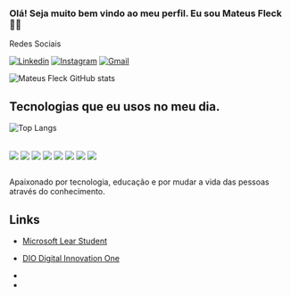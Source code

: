 ### Olá! Seja muito bem vindo ao meu perfil. Eu sou Mateus Fleck 🖐🏻

Redes Sociais

<!--[![Blog](https://img.shields.io/badge/Medium-12100E?style=for-the-badge&logo=medium&logoColor=white)](https://medium.com/@fleckmateus)-->
[![Linkedin](https://img.shields.io/badge/LinkedIn-0077B5?style=for-the-badge&logo=linkedin&logoColor=white)](https://www.linkedin.com/in/mateus-fleck-b00a69155/)
[![Instagram](https://img.shields.io/badge/Instagram-E4405F?style=for-the-badge&logo=instagram&logoColor=white)](https://www.instagram.com/mateusfleck_/)
[![Gmail](https://img.shields.io/badge/Gmail-D14836?style=for-the-badge&logo=gmail&logoColor=white)](mailto:fleckmateus@gmail.com?subject=fleckmateus@gmail.com&body=fleckmateus@gmail.com)

<!--
[![Behance](https://aleen42.github.io/badges/src/behance.svg)](https://www.behance.net/mateusfleck)
[![Youtube](https://img.shields.io/badge/YouTube-FF0000?style=for-the-)](https://www.youtube.com/channel/UCzNwN7pLUsWLew1NQqai-dQ)-->


![Mateus Fleck GitHub stats](https://github-readme-stats.vercel.app/api?username=Mateus-Fleck&show_icons=true&theme=transparent)

## Tecnologias que eu usos no meu dia. 

![Top Langs](https://github-readme-stats.vercel.app/api/top-langs/?username=Mateus-Fleck&hide_progress=true)


<div style="display: inkine_block"></br>
    <img align="center" src="https://img.shields.io/badge/Microsoft-666666?style=for-the-badge&logo=microsoft&logoColor=white"/>
    <img align="center" src="https://img.shields.io/badge/Microsoft_Azure-0089D6?style=for-the-badge&logo=microsoft-azure&logoColor=white" />
    <img align="center" src="https://img.shields.io/badge/Microsoft_Excel-217346?style=for-the-badge&logo=microsoft-excel&logoColor=white" />
    <img align="center" src="https://img.shields.io/badge/Python-3776AB?style=for-the-badge&logo=python&logoColor=white" />
    <img align="center" src="	https://img.shields.io/badge/HTML5-E34F26?style=for-the-badge&logo=html5&logoColor=white" />
    <img align="center" src="https://img.shields.io/badge/CSS-239120?&style=for-the-badge&logo=css3&logoColor=white" />
    <img align="center" src="https://img.shields.io/badge/Microsoft_SQL_Server-CC2927?style=for-the-badge&logo=microsoft-sql-server&logoColor=white" />
    <img align="center" src="https://img.shields.io/badge/PostgreSQL-316192?style=for-the-badge&logo=postgresql&logoColor=white" />
    <img align="center" src="" />
    <img align="center" src="" />

</div><br/>

Apaixonado por tecnologia, educação e por mudar a vida das pessoas através do conhecimento. 

## Links 

- [Microsoft Lear Student](https://learn.microsoft.com/pt-br/users/fleckdattaanalytics/)

- [DIO Digital Innovation One](https://www.dio.me/users/fleckmateus)  

- 
-
